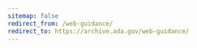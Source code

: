 ```yaml
---
sitemap: false 
redirect_from: /web-guidance/ 
redirect_to: https://archive.ada.gov/web-guidance/ 
---
```

